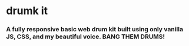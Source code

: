 # drumk it

### A fully responsive basic web drum kit built using only vanilla JS, CSS, and my beautiful voice. BANG THEM DRUMS!
